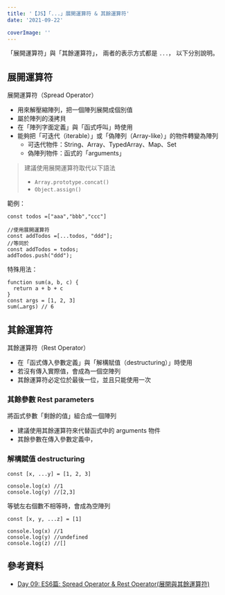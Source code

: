 ```yaml
---
title: '【JS】「...」展開運算符 & 其餘運算符'
date: '2021-09-22'

coverImage: ''
---
```


「展開運算符」與「其餘運算符」，
兩者的表示方式都是 `...`，
以下分別說明。

## 展開運算符
展開運算符（Spread Operator）
- 用來解壓縮陣列，把一個陣列展開成個別值
- 屬於陣列的淺拷貝
- 在「陣列字面定義」與「函式呼叫」時使用
- 能夠把「可迭代（iterable）」或「偽陣列（Array-like）」的物件轉變為陣列
	- 可迭代物件：String、Array、TypedArray、Map、Set
	- 偽陣列物件：函式的「arguments」

> 建議使用展開運算符取代以下語法
> - `Array.prototype.concat()`
> - `Object.assign()`

範例：
```
const todos =["aaa","bbb","ccc"]

//使用展開運算符
const addTodos =[...todos, "ddd"];
//等同於
const addTodos = todos;
addTodos.push("ddd");
```

特殊用法：
```
function sum(a, b, c) {
  return a + b + c
}
const args = [1, 2, 3]
sum(…args) // 6
```


## 其餘運算符
其餘運算符（Rest Operator）
- 在「函式傳入參數定義」與「解構賦值（destructuring）」時使用
- 若沒有傳入實際值，會成為一個空陣列
- 其餘運算符必定位於最後一位，並且只能使用一次

### 其餘參數 Rest parameters
將函式參數「剩餘的值」組合成一個陣列
- 建議使用其餘運算符來代替函式中的 arguments 物件
- 其餘參數在傳入參數定義中，

### 解構賦值 destructuring
```
const [x, ...y] = [1, 2, 3]

console.log(x) //1
console.log(y) //[2,3]
```

等號左右個數不相等時，會成為空陣列
```
const [x, y, ...z] = [1]

console.log(x) //1
console.log(y) //undefined
console.log(z) //[]
```


## 參考資料
- [Day 09: ES6篇: Spread Operator & Rest Operator(展開與其餘運算符)](https://ithelp.ithome.com.tw/articles/10185496)
